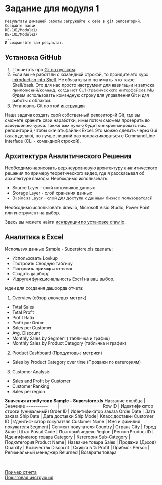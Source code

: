 # Задание для модуля 1

```
Результаты домашней работы загружайте к себе в git репозиторий. Создайте папки
DE-101/Module1/
DE-101/Module2/
...
И сохраняйте там результат.
```

## Установка GitHub

1. Прочитать про [Git на русском](http://bi0morph.github.io/hello-world/).
2. Если вы не работали с командной строкой, то пройдите это курс [introduction into Shell](https://www.datacamp.com/courses/introduction-to-shell-for-data-science). Не обязательно понимать, что такое Shell/bash. Это для нас просто инструмент для навигации и запуска приложений/команд, когда нет GUI (графического интерфейса). Мы будем использовать командную строку для управления Git и для работы с облаком.
3. Установить Git по этой [инструкции](https://github.com/Data-Learn/data-engineering/blob/master/how-to/How%20to%20get%20git.md)

Наша задача создать свой собственный репозиторий Git, где вы сможете хранить свои наработки, и мы потом сможем проверить по завершению курса. Также вам нужно будет синхронизировать наш репозиторий, чтобы скачать файлик Excel. Это можно сделать через Gui (как я делаю), но лучше лишний раз попрактиковаться с Сommand Line Interface (CLI - командной строкой).


## Архитектура Аналитического Решения
Необходимо нарисовать верхнеуровневую архитектуру аналитического решения по примеру теоретического видео, где я рассказывал об архитектуре ламоды. Необходимо использовать:
- Source Layer - слой источников данных
- Storage Layer - слой хранения данных 
- Business Layer - слой для доступа к данным бизнес пользователей

Необходимо использовать draw.io, Microsoft Visio Studio, Power Point или инструмент на выбор. 

Здесь вы можете найти [иснтрукции по установке draw.io](https://github.com/Data-Learn/data-engineering/blob/master/how-to/How%20to%20install%20drawio.md).

## Аналитика в Excel
Используя данные Sample - Superstore.xls сделать:
- Использовать Lookup
- Построить Сводную таблицу
- Построить примеры отчетов
- Создать дашборд
- И другая функциональность Excel на ваш выбор.

Идеи для создания дашборда отчета:
1. Overview (обзор ключевых метрик)
  - Total Sales 
  - Total Profit
  - Profit Ratio
  - Profit per Order
  - Sales per Customer
  - Avg. Discount
  - Monthly Sales by Segment ( табличка и график)
  - Monthly Sales by Product Category (табличка и график)
 2. Product Dashboard (Продуктовые метрики)
  - Sales by Product Category over time (Продажи по категориям)
 3. Customer Analysis
  - Sales and Profit by Customer
  - Customer Ranking
  - Sales per region


**Значения атрибутов в Sample - Superstore.xls**
Название столбца | Значение
----------------|----------------------
Row ID       | Идентификатор строки (уникальный)
Order ID   | Идентификатор заказа
Order Date   | Дата заказа
Ship Date      | Дата доставки
Ship Mode    | Класс доставки
Customer ID | Идентификатор покупателя
Customer Name     | Имя и фамилия покупателя
Segment   | Сегмент покупателя
Country     | Страна
City       | Город
State      | Штат
Postal Code   | Почтовый индекс
Region      | Регион
Product ID    | Идентификатор товара
Category | Категория
Sub-Category     | Подкатегория
Product Name   | Название товара
Sales     | Продажи (Доход)
Quantity       | Количество
Discount    | Скидка в %
Profit   | Прибыль
Person     | Региональный менеджер
Returned   | Возвраты товара 

<br><br>
[Пример отчета](https://github.com/Data-Learn/data-engineering/blob/master/DE-101/Module-01/Lab/Sample%20-%20Superstore%20-%20Dashboard.xlsx)
<br>
[Пошаговая инструкция](https://github.com/Data-Learn/data-engineering/blob/master/DE-101/Module-01/Lab/build_steps_dashboard.md)
